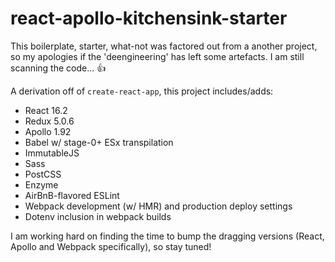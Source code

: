 # react-apollo-kitchensink-starter

This boilerplate, starter, what-not was factored out from a another project, so my apologies if the 'deengineering' has left some artefacts. I am still scanning the code... :thumbsup:

A derivation off of `create-react-app`, this project includes/adds:

* React 16.2
* Redux 5.0.6
* Apollo 1.92
* Babel w/ stage-0+ ESx transpilation
* ImmutableJS
* Sass
* PostCSS
* Enzyme
* AirBnB-flavored ESLint
* Webpack development (w/ HMR) and production deploy settings
* Dotenv inclusion in webpack builds

I am working hard on finding the time to bump the dragging versions (React, Apollo and Webpack specifically), so stay tuned!

